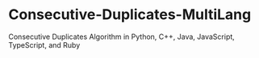 # Consecutive-Duplicates-MultiLang
Consecutive Duplicates Algorithm in Python, C++, Java, JavaScript, TypeScript, and Ruby

